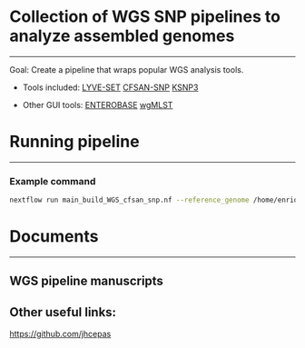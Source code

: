 # Collection of WGS SNP pipelines to analyze assembled genomes
------------

Goal: Create a pipeline that wraps popular WGS analysis tools.

  * Tools included:
    [LYVE-SET](https://github.com/lskatz/lyve-SET)
    [CFSAN-SNP](https://github.com/CFSAN-Biostatistics/snp-pipeline)
    [KSNP3](https://sourceforge.net/projects/ksnp/files/)

  * Other GUI tools:
    [ENTEROBASE](https://github.com/zheminzhou/EToKi)
    [wgMLST](https://www.applied-maths.com/applications/wgmlst)


# Running pipeline
------------

### Example command
```bash
nextflow run main_build_WGS_cfsan_snp.nf --reference_genome /home/enriquedoster/Documents/Projects/Mann_heim_69_genomes/genome_assemblies/ncbi-genomes-2019-08-28/GCF_007963885.1_ASM796388v1_genomic.fna --input_dir /home/enriquedoster/Documents/Projects/63_genomes/test_dir -profile singularity --output test_WGS
```



# Documents
------------

## WGS pipeline manuscripts


## Other useful links:
https://github.com/jhcepas
